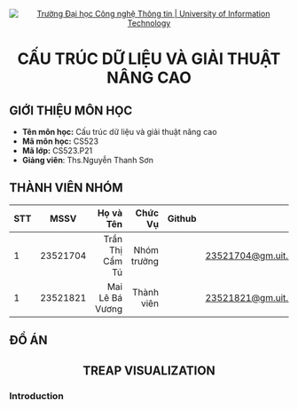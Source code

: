 <!-- Banner -->
<p align='center'>
  <a href=https://www.uit.edu.vn/" title="University of Information Technology" style="border: none;">
     <img src="https://i.imgur.com/WmMnSRt.png" alt="Trường Đại học Công nghệ Thông tin | University of Information Technology">
  </a>
</p>

<h1 align="center"><b>CẤU TRÚC DỮ LIỆU VÀ GIẢI THUẬT NÂNG CAO</b></h>

## GIỚI THIỆU MÔN HỌC
* **Tên môn học:** Cấu trúc dữ liệu và giải thuật nâng cao
* **Mã môn học:** CS523
* **Mã lớp:** CS523.P21
* **Giảng viên**: Ths.Nguyễn Thanh Sơn

## THÀNH VIÊN NHÓM
|STT| MSSV      | Họ và Tên       |Chức Vụ    | Github                                                  | Email                   |
|---|:---------:| ---------------:|----------:|--------------------------------------------------------:|-------------------------:
| 1 | 23521704  | Trần Thị Cẩm Tú |Nhóm trưởng|  |23521704@gm.uit.edu.vn   |
| 1 | 23521821  | Mai Lê Bá Vương |Thành viên|  |23521821@gm.uit.edu.vn   |

## ĐỒ ÁN
<h2 align="center"><b>TREAP VISUALIZATION</b></h>
<h3>Introduction</h3>
<p></p>
